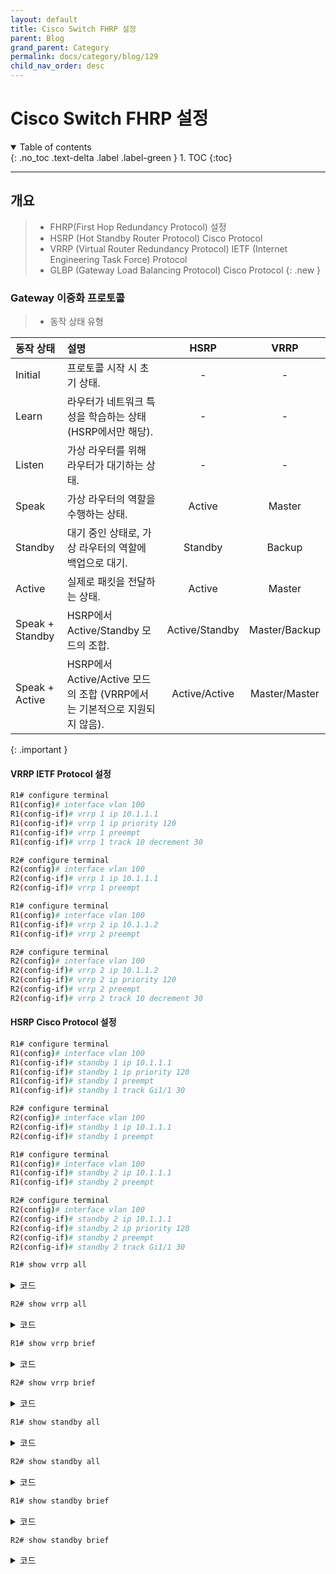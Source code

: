 ```yaml
---
layout: default
title: Cisco Switch FHRP 설정
parent: Blog
grand_parent: Category
permalink: docs/category/blog/129
child_nav_order: desc
---
```


# Cisco Switch FHRP 설정

<details open markdown="block">
  <summary>
    Table of contents
  </summary>
  {: .no_toc .text-delta .label .label-green }
1. TOC
{:toc}
</details>

---

## 개요

> - FHRP(First Hop Redundancy Protocol) 설정
> - HSRP (Hot Standby Router Protocol) Cisco Protocol
> - VRRP (Virtual Router Redundancy Protocol) IETF (Internet Engineering Task Force) Protocol
> - GLBP (Gateway Load Balancing Protocol) Cisco Protocol
{: .new }

### Gateway 이중화 프로토콜

> - 동작 상태 유형
>
| 동작 상태       | 설명                                                         | HSRP             | VRRP                 |
|:-----------------|:--------------------------------------------------------------|:------------------:|:----------------------:|
| Initial         | 프로토콜 시작 시 초기 상태.                                  | -                | -                    |
| Learn           | 라우터가 네트워크 특성을 학습하는 상태 (HSRP에서만 해당).    | -                | -                    |
| Listen          | 가상 라우터를 위해 라우터가 대기하는 상태.                  | -                | -                    |
| Speak           | 가상 라우터의 역할을 수행하는 상태.                        | Active           | Master               |
| Standby         | 대기 중인 상태로, 가상 라우터의 역할에 백업으로 대기.      | Standby          | Backup               |
| Active          | 실제로 패킷을 전달하는 상태.                               | Active           | Master               |
| Speak + Standby | HSRP에서 Active/Standby 모드의 조합.                        | Active/Standby   | Master/Backup        |
| Speak + Active  | HSRP에서 Active/Active 모드의 조합 (VRRP에서는 기본적으로 지원되지 않음). | Active/Active    | Master/Master        |
>
{: .important }

#### VRRP IETF Protocol 설정

```bash
R1# configure terminal
R1(config)# interface vlan 100
R1(config-if)# vrrp 1 ip 10.1.1.1
R1(config-if)# vrrp 1 ip priority 120
R1(config-if)# vrrp 1 preempt
R1(config-if)# vrrp 1 track 10 decrement 30
```

```bash
R2# configure terminal
R2(config)# interface vlan 100
R2(config-if)# vrrp 1 ip 10.1.1.1
R2(config-if)# vrrp 1 preempt
```

```bash
R1# configure terminal
R1(config)# interface vlan 100
R1(config-if)# vrrp 2 ip 10.1.1.2
R1(config-if)# vrrp 2 preempt
```

```bash
R2# configure terminal
R2(config)# interface vlan 100
R2(config-if)# vrrp 2 ip 10.1.1.2
R2(config-if)# vrrp 2 ip priority 120
R2(config-if)# vrrp 2 preempt
R2(config-if)# vrrp 2 track 10 decrement 30
```

#### HSRP Cisco Protocol 설정

```bash
R1# configure terminal
R1(config)# interface vlan 100
R1(config-if)# standby 1 ip 10.1.1.1
R1(config-if)# standby 1 ip priority 120
R1(config-if)# standby 1 preempt
R1(config-if)# standby 1 track Gi1/1 30
```

```bash
R2# configure terminal
R2(config)# interface vlan 100
R2(config-if)# standby 1 ip 10.1.1.1
R2(config-if)# standby 1 preempt
```

```bash
R1# configure terminal
R1(config)# interface vlan 100
R1(config-if)# standby 2 ip 10.1.1.1
R1(config-if)# standby 2 preempt
```

```bash
R2# configure terminal
R2(config)# interface vlan 100
R2(config-if)# standby 2 ip 10.1.1.1
R2(config-if)# standby 2 ip priority 120
R2(config-if)# standby 2 preempt
R2(config-if)# standby 2 track Gi1/1 30
```



```bash
R1# show vrrp all
```

<details markdown="block">
  <summary>
    코드
  </summary>
  {: .text-delta .label .label-green }
  
```bash
nmap --script ssh2-enum-algos 192.168.0.1
```

</details>

```bash
R2# show vrrp all
```

<details markdown="block">
  <summary>
    코드
  </summary>
  {: .text-delta .label .label-green }
  
```bash
nmap --script ssh2-enum-algos 192.168.0.1
```

</details>

```bash
R1# show vrrp brief
```

<details markdown="block">
  <summary>
    코드
  </summary>
  {: .text-delta .label .label-green }
  
```bash
nmap --script ssh2-enum-algos 192.168.0.1
```

</details>

```bash
R2# show vrrp brief
```

<details markdown="block">
  <summary>
    코드
  </summary>
  {: .text-delta .label .label-green }
  
```bash
nmap --script ssh2-enum-algos 192.168.0.1
```

</details>

```bash
R1# show standby all
```

<details markdown="block">
  <summary>
    코드
  </summary>
  {: .text-delta .label .label-green }
  
```bash
nmap --script ssh2-enum-algos 192.168.0.1
```

</details>

```bash
R2# show standby all
```

<details markdown="block">
  <summary>
    코드
  </summary>
  {: .text-delta .label .label-green }
  
```bash
nmap --script ssh2-enum-algos 192.168.0.1
```

</details>

```bash
R1# show standby brief
```

<details markdown="block">
  <summary>
    코드
  </summary>
  {: .text-delta .label .label-green }
  
```bash
nmap --script ssh2-enum-algos 192.168.0.1
```

</details>

```bash
R2# show standby brief
```

<details markdown="block">
  <summary>
    코드
  </summary>
  {: .text-delta .label .label-green }
  
```bash
nmap --script ssh2-enum-algos 192.168.0.1
```

</details>
